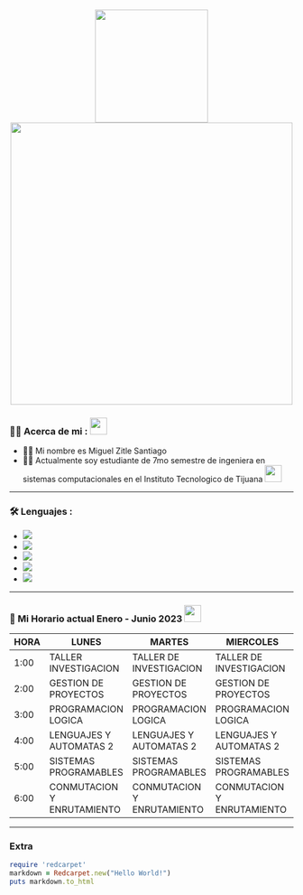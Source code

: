 <h1 align="center">
  <img src="https://media3.giphy.com/media/XCxjzveGa47DOd8zuq/giphy.gif?cid=ecf05e478t4ymnj0uxmigfozwkclquoa5x8vukcqo9y03wwv&rid=giphy.gif&ct=g" width="200px" />

<div id="header" align="center">
  <img src="https://i.pinimg.com/originals/20/c6/58/20c658e4c375268eed59d1c94b61059f.gif" width="500"/>
</div>

### :man_technologist: Acerca de mi : <img src="https://media.giphy.com/media/hvRJCLFzcasrR4ia7z/giphy.gif" width="30px"/>
  
- 👨‍🦱  Mi nombre es Miguel Zitle Santiago
- 👨‍🎓  Actualmente soy estudiante de 7mo semestre de ingeniera en sistemas computacionales en el Instituto Tecnologico de Tijuana <img src="https://www.tijuana.tecnm.mx/wp-content/themes/tecnm/images/logo_TECT.svg" width="30"> 

---

### :hammer_and_wrench: Lenguajes : 
- <img src="https://custom-icon-badges.demolab.com/badge/C%23-68217A.svg?logo=cs2&logoColor=white"></a>
- <img src="https://img.shields.io/badge/Python-14354C.svg?logo=python&logoColor=white"></a>
- <img src="https://custom-icon-badges.demolab.com/badge/SQL-025E8C.svg?logo=database&logoColor=white"></a>
- <img src="https://img.shields.io/badge/HTML-E34F26.svg?logo=html5&logoColor=white"></a>
- <img src="https://custom-icon-badges.demolab.com/badge/Java-007396.svg?logo=java&logoColor=white"></a>
---
### 🏫 Mi Horario actual Enero - Junio 2023 <img src="'https://gfycat.com/ifr/BossyImmenseDuck' frameborder='0' scrolling='no'" width="30px"/>

| HORA  | LUNES                      | MARTES                     | MIERCOLES                  | JUEVES                     | VIERNES                    |
|-------|----------------------------|----------------------------|----------------------------|----------------------------|----------------------------|
| 1:00  | TALLER INVESTIGACION       | TALLER DE INVESTIGACION    | TALLER DE INVESTIGACION    | TALLER DE INVESTIGACION    |                            |
| 2:00  | GESTION DE PROYECTOS       | GESTION DE PROYECTOS       | GESTION DE PROYECTOS       | GESTION DE PROYECTOS       | GESTION DE PROYECTOS       |
| 3:00  | PROGRAMACION LOGICA        | PROGRAMACION LOGICA        | PROGRAMACION LOGICA        | PROGRAMACION LOGICA        | GESTION DE PROYECTOS       |
| 4:00  | LENGUAJES Y AUTOMATAS 2    | LENGUAJES Y AUTOMATAS 2    | LENGUAJES Y AUTOMATAS 2    | LENGUAJES Y AUTOMATAS 2    | LENGUAJES Y AUTOMATAS 2    |
| 5:00  | SISTEMAS PROGRAMABLES      | SISTEMAS PROGRAMABLES      | SISTEMAS PROGRAMABLES      | SISTEMAS PROGRAMABLES      |                            |
| 6:00  | CONMUTACION Y ENRUTAMIENTO | CONMUTACION Y ENRUTAMIENTO | CONMUTACION Y ENRUTAMIENTO | CONMUTACION Y ENRUTAMIENTO | CONMUTACION Y ENRUTAMIENTO |
---

### Extra
```ruby
require 'redcarpet'
markdown = Redcarpet.new("Hello World!")
puts markdown.to_html
```
